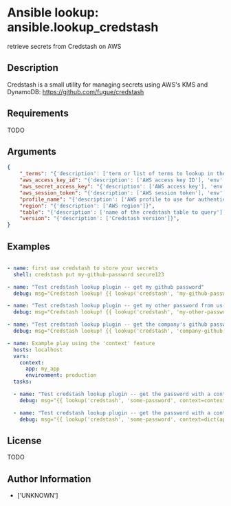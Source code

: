 # Ansible lookup: ansible.lookup_credstash


retrieve secrets from Credstash on AWS

## Description

Credstash is a small utility for managing secrets using AWS's KMS and DynamoDB: https://github.com/fugue/credstash

## Requirements

TODO

## Arguments

``` json
{
    "_terms": "{'description': ['term or list of terms to lookup in the credit store'], 'type': 'list', 'required': True}",
    "aws_access_key_id": "{'description': ['AWS access key ID'], 'env': [{'name': 'AWS_ACCESS_KEY_ID'}]}",
    "aws_secret_access_key": "{'description': ['AWS access key'], 'env': [{'name': 'AWS_SECRET_ACCESS_KEY'}]}",
    "aws_session_token": "{'description': ['AWS session token'], 'env': [{'name': 'AWS_SESSION_TOKEN'}]}",
    "profile_name": "{'description': ['AWS profile to use for authentication'], 'env': [{'name': 'AWS_PROFILE'}]}",
    "region": "{'description': ['AWS region']}",
    "table": "{'description': ['name of the credstash table to query'], 'default': 'credential-store', 'required': True}",
    "version": "{'description': ['Credstash version']}",
}
```

## Examples


``` yaml

- name: first use credstash to store your secrets
  shell: credstash put my-github-password secure123

- name: "Test credstash lookup plugin -- get my github password"
  debug: msg="Credstash lookup! {{ lookup('credstash', 'my-github-password') }}"

- name: "Test credstash lookup plugin -- get my other password from us-west-1"
  debug: msg="Credstash lookup! {{ lookup('credstash', 'my-other-password', region='us-west-1') }}"

- name: "Test credstash lookup plugin -- get the company's github password"
  debug: msg="Credstash lookup! {{ lookup('credstash', 'company-github-password', table='company-passwords') }}"

- name: Example play using the 'context' feature
  hosts: localhost
  vars:
    context:
      app: my_app
      environment: production
  tasks:

  - name: "Test credstash lookup plugin -- get the password with a context passed as a variable"
    debug: msg="{{ lookup('credstash', 'some-password', context=context) }}"

  - name: "Test credstash lookup plugin -- get the password with a context defined here"
    debug: msg="{{ lookup('credstash', 'some-password', context=dict(app='my_app', environment='production')) }}"

```

## License

TODO

## Author Information
  - ['UNKNOWN']
